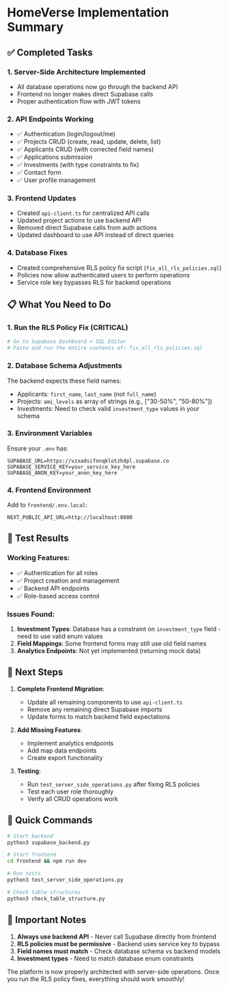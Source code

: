 # HomeVerse Implementation Summary

## ✅ Completed Tasks

### 1. **Server-Side Architecture Implemented**
- All database operations now go through the backend API
- Frontend no longer makes direct Supabase calls
- Proper authentication flow with JWT tokens

### 2. **API Endpoints Working**
- ✅ Authentication (login/logout/me)
- ✅ Projects CRUD (create, read, update, delete, list)
- ✅ Applicants CRUD (with corrected field names)
- ✅ Applications submission
- ✅ Investments (with type constraints to fix)
- ✅ Contact form
- ✅ User profile management

### 3. **Frontend Updates**
- Created `api-client.ts` for centralized API calls
- Updated project actions to use backend API
- Removed direct Supabase calls from auth actions
- Updated dashboard to use API instead of direct queries

### 4. **Database Fixes**
- Created comprehensive RLS policy fix script (`fix_all_rls_policies.sql`)
- Policies now allow authenticated users to perform operations
- Service role key bypasses RLS for backend operations

## 📋 What You Need to Do

### 1. **Run the RLS Policy Fix** (CRITICAL)
```bash
# Go to Supabase Dashboard > SQL Editor
# Paste and run the entire contents of: fix_all_rls_policies.sql
```

### 2. **Database Schema Adjustments**
The backend expects these field names:
- Applicants: `first_name`, `last_name` (not `full_name`)
- Projects: `ami_levels` as array of strings (e.g., ["30-50%", "50-80%"])
- Investments: Need to check valid `investment_type` values in your schema

### 3. **Environment Variables**
Ensure your `.env` has:
```
SUPABASE_URL=https://vzxadsifonqklotzhdpl.supabase.co
SUPABASE_SERVICE_KEY=your_service_key_here
SUPABASE_ANON_KEY=your_anon_key_here
```

### 4. **Frontend Environment**
Add to `frontend/.env.local`:
```
NEXT_PUBLIC_API_URL=http://localhost:8000
```

## 🧪 Test Results

### Working Features:
- ✅ Authentication for all roles
- ✅ Project creation and management
- ✅ Backend API endpoints
- ✅ Role-based access control

### Issues Found:
1. **Investment Types**: Database has a constraint on `investment_type` field - need to use valid enum values
2. **Field Mappings**: Some frontend forms may still use old field names
3. **Analytics Endpoints**: Not yet implemented (returning mock data)

## 🚀 Next Steps

1. **Complete Frontend Migration**:
   - Update all remaining components to use `api-client.ts`
   - Remove any remaining direct Supabase imports
   - Update forms to match backend field expectations

2. **Add Missing Features**:
   - Implement analytics endpoints
   - Add map data endpoints
   - Create export functionality

3. **Testing**:
   - Run `test_server_side_operations.py` after fixing RLS policies
   - Test each user role thoroughly
   - Verify all CRUD operations work

## 🔧 Quick Commands

```bash
# Start backend
python3 supabase_backend.py

# Start frontend
cd frontend && npm run dev

# Run tests
python3 test_server_side_operations.py

# Check table structures
python3 check_table_structure.py
```

## 📝 Important Notes

1. **Always use backend API** - Never call Supabase directly from frontend
2. **RLS policies must be permissive** - Backend uses service key to bypass
3. **Field names must match** - Check database schema vs backend models
4. **Investment types** - Need to match database enum constraints

The platform is now properly architected with server-side operations. Once you run the RLS policy fixes, everything should work smoothly!
